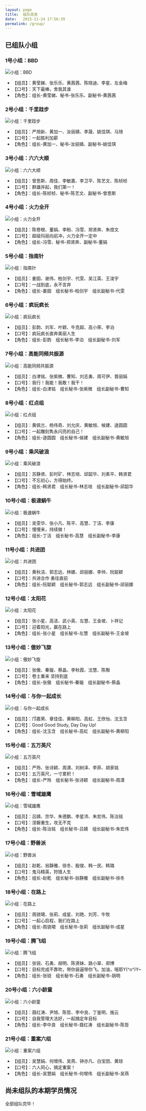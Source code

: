 ```yaml
---
layout: page
title:  组队信息
date:   2015-11-24 17:56:39
permalink: /group/
---
```


## 已组队小组

### 1号小组：BBD

![小组：BBD](http://77fm42.com1.z0.glb.clouddn.com/group-bbd.jpg)

- 【组员】：黄莹娣、张乐乐、黄茜茜、陈晓迪、李星、左金梅
- 【口号】：天下最棒，舍我其谁
- 【角色】：组长-黄莹娣、秘书-张乐乐、副秘书-黄茜茜

### 2号小组：千里跬步

![小组：千里跬步](http://77fm42.com1.z0.glb.clouddn.com/group-qlkb.jpg)

- 【组员】：严旭新、黄加一、汝丽婧、李晟、姚佳琪、马琦
- 【口号】：一起胜利加薪
- 【角色】：组长-黄加一、秘书-汝丽婧、副秘书-姚佳琪

### 3号小组：六六大顺

![小组：六六大顺](http://77fm42.com1.z0.glb.clouddn.com/group-66ds.jpg)

- 【组员】：曾思斯、周佳、李敏嘉、李卫平、陈艺文、陈桢桢
- 【口号】：群雄并起，我们第一！
- 【角色】：组长-陈桢桢、秘书-陈艺文、副秘书-曾思斯

### 4号小组：火力全开

![小组：火力全开](http://77fm42.com1.z0.glb.clouddn.com/group-hlqk.jpg)

- 【组员】：陈卷根、董娟、李盼、冯雪、郑贤奔、朱煜文
- 【口号】：超级玛丽向前冲，火力全开一定中
- 【角色】：组长-冯雪、秘书-郑贤奔、副秘书-董娟 

### 5号小组：指南针

![小组：指南针](http://77fm42.com1.z0.glb.clouddn.com/group-znz.jpg)

- 【组员】：姜囡、谢伟、柏剑宇、代雯、吴江英、王浚宇
- 【口号】：一战到底，永不言弃
- 【角色】：组长-姜囡　组长秘书-柏剑宇　组长副秘书-代雯 

### 6号小组：疯玩疯长

![小组：疯玩疯长](http://77fm42.com1.z0.glb.clouddn.com/group-fwfz.jpg)

- 【组员】：彭韵、刘军、叶颖、牛克超、高小荣、李泊
- 【口号】：疯玩疯长直奔美丽人生
- 【角色】：组长-彭韵　组长秘书-李泊　组长副秘书-刘军

### 7号小组：高能同频共振源

![小组：高能同频共振源](http://77fm42.com1.z0.glb.clouddn.com/group-gngzy.jpg)

- 【组员】：白津铭、张紫微、曹知、刘志勇、周可伊、晋丽娟
- 【口号】：我行！我能！我敢！我干！
- 【角色】：组长-白津铭　组长秘书-张紫微　组长副秘书-曹知

### 8号小组：红点组

![小组：红点组](http://77fm42.com1.z0.glb.clouddn.com/group-hdz.jpg)

- 【组员】：黄佩兰、杨伟奇、刘允庆、黄敏旭、候建、逯圆圆
- 【口号】：一起雕刻隽永闪亮的自己！
- 【角色】：组长-逯圆圆　组长秘书-侯建　组长副秘书-黄敏旭

### 9号小组：乘风破浪

![小组：乘风破浪](http://77fm42.com1.z0.glb.clouddn.com/group-cfpl.jpg)

- 【组员】：苏静贤、彭时矿、林志培、邱韶华、刘素平、韩贤君
- 【口号】：不忘初心，方得始终。
- 【角色】：组长-韩贤君　组长秘书-林志培　组长副秘书-邱韶华

### 10号小组：极速蜗牛

![小组：极速蜗牛](http://77fm42.com1.z0.glb.clouddn.com/group-jswn.jpg)

- 【组员】：吴雯华、张小凡、陈平、高慧、丁洁、李康
- 【口号】：慢慢来，持续做！
- 【角色】：组长-丁洁　组长秘书-高慧　组长副秘书-李康

### 11号小组：共进团

![小组：共进团](http://77fm42.com1.z0.glb.clouddn.com/group-gjt.jpg)

- 【组员】：黄秋洁、郭志远、林娜、邱丽娜、李帅、阮聪颖
- 【口号】：共进合作 勇往直前
- 【角色】：组长-阮聪颖　组长秘书-郭志远　组长副秘书-邱丽娜

### 12号小组：太阳花

![小组：太阳花](http://77fm42.com1.z0.glb.clouddn.com/group-tyh.jpg)

- 【组员】：张小星、高洁、武小英、左慧、王金坡、卜祥记
- 【口号】：迎着阳光，赢在路上
- 【角色】：组长-张小星　组长秘书-左慧　组长副秘书-王金坡

### 13号小组：傲妙飞旋

![小组：傲妙飞旋](http://77fm42.com1.z0.glb.clouddn.com/group-amfx.jpg)

- 【组员】：张傲、秦璇、蔡晶、李秋霞、沈慧、陈斅
- 【口号】：卷土重来 坚持到底
- 【角色】：组长-张傲　组长秘书-秦璇　组长副秘书-蔡晶

### 14号小组：与你一起成长

![小组：与你一起成长](http://77fm42.com1.z0.glb.clouddn.com/group-yqcz.jpg)

- 【组员】：邝嘉荣、章佳佳、黄柳阳、高虹、王欣怡、沈玉含
- 【口号】：Good Good Study, Day Day Up!
- 【角色】：组长-沈玉含　组长秘书-高虹　组长副秘书-黄柳阳

### 15号小组：五万英尺

![小组：五万英尺](http://77fm42.com1.z0.glb.clouddn.com/group-wwyc.jpg)

- 【组员】：严玲、张诗颖、周潇、刘树泽、李菲、胡家铭
- 【口号】：五万英尺，一寸累积！
- 【角色】：组长-严玲　组长秘书-张诗颖　组长副秘书-周潇

### 16号小组：雪域雄鹰

![小组：雪域雄鹰](http://77fm42.com1.z0.glb.clouddn.com/group-xyxy.jpg)

- 【组员】：吕婧、宗华、朱德鹏、李星沛、朱宏伟、陈治铭
- 【口号】：涅磐重生，攻无不克
- 【角色】：组长-陈治铭　组长秘书-吕婧　组长副秘书-朱宏伟

### 17号小组：野兽派

![小组：野兽派](http://77fm42.com1.z0.glb.clouddn.com/group-17ysp.jpg)

- 【组员】：赵乾、翁静雅、徐冬、殷俊、韩一民、韩璐
- 【口号】：鬼马精英，狩猎人生
- 【角色】：组长-赵乾　组长秘书-翁静雅　组长副秘书-徐冬

### 18号小组：在路上

![小组：在路上](http://77fm42.com1.z0.glb.clouddn.com/group-zls.jpg)

- 【组员】：周骁珺、张莉、成星、刘艳、刘芳、牛牧
- 【口号】：一起心启程，我们在路上
- 【角色】：组长-周骁珺　组长秘书-张莉　组长副秘书-成星

### 19号小组：腾飞组

![小组：腾飞组](http://77fm42.com1.z0.glb.clouddn.com/group-tfz.jpg)

- 【组员】：张锐、石勇、胡明、陈贤妹、路小翠、郑博
- 【口号】：目标完成不靠吹，带你装逼带你飞。加油，哦耶Y(^o^)Y~
- 【角色】：组长-张锐　组长秘书-石勇　组长副秘书-胡明

### 20号小组：六小龄童

![小组：六小龄童](http://77fm42.com1.z0.glb.clouddn.com/group-lllt.jpg)

- 【组员】：聂红涛、尹旭、陈哲、李中良、丁鉴明、施云
- 【口号】：自我管理大法好，一起搞定年目标
- 【角色】：组长-李中良　组长秘书-聂红涛　组长副秘书-陈哲

### 21号小组：重案六组

![小组：重案六组](http://77fm42.com1.z0.glb.clouddn.com/group-zalz2.jpg)

- 【组员】：吴慧娟、何增伟、吴燕、钟亦凡、白宝团、黄琼
- 【口号】：六人同心，搞定重案！
- 【角色】：组长-吴慧娟　组长秘书-何增伟　组长副秘书-吴燕

## 尚未组队的本期学员情况

全部组队完毕！
